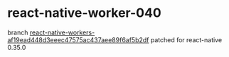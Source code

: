 # react-native-worker-040
branch [react-native-workers-af19ead448d3eeec47575ac437aee89f6af5b2df](https://github.com/devfd/react-native-workers/tree/af19ead448d3eeec47575ac437aee89f6af5b2df) patched for react-native 0.35.0
